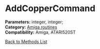 # AddCopperCommand

**Parameters:** integer, integer;  
**Category:** [Amiga routines](../categories/amiga_routines.md)  
**Compatibility:** Amiga, ATARI520ST  


[Back to Methods List](../../SUMMARY.md)
